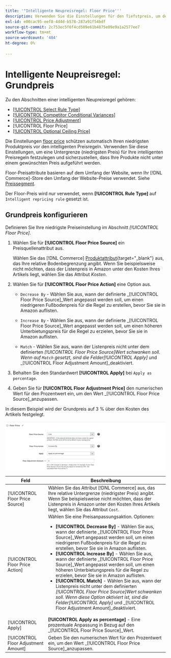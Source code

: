 ```yaml
---
title: '"Intelligente Neupreisregel: Floor Price'''
description: Verwenden Sie die Einstellungen für den Tiefstpreis, um den niedrigsten Preis für eine intelligente Preisregel zur Verwaltung Ihrer Amazon-Auflistungen zu ermitteln.
exl-id: e00cac95-eef8-4d4d-b578-287a91f54bdf
source-git-commit: 2c753ec5f6f4cd509e61b4875e09e9a1a2577ee7
workflow-type: tm+mt
source-wordcount: '404'
ht-degree: 0%

---
```


# Intelligente Neupreisregel: Grundpreis

Zu den Abschnitten einer intelligenten Neupreisregel gehören:

- [[!UICONTROL Select Rule Type]](./intelligent-repricing-rules.md)
- [[!UICONTROL Competitor Conditional Variances]](./competitor-conditional-variances.md)
- [[!UICONTROL Price Adjustment]](./price-adjustment.md)
- [!UICONTROL Floor Price]
- [[!UICONTROL Optional Ceiling Price]](./optional-ceiling-price.md)

Die Einstellungen [floor price](./floor-price.md) schützen automatisch Ihren niedrigsten Produktpreis vor den intelligenten Preisregeln. Verwenden Sie diese Einstellungen, um eine Untergrenze (niedrigsten Preis) für Ihre intelligenten Preisregeln festzulegen und sicherzustellen, dass Ihre Produkte nicht unter einem gewünschten Preis aufgeführt werden.

Floor-Preisattribute basieren auf dem Umfang der Website, wenn Ihr [!DNL Commerce]-Store den Umfang der Website-Preise verwendet. Siehe [Preissegment](./price-scope.md).

Der Floor-Preis wird nur verwendet, wenn **[!UICONTROL Rule Type]** auf `Intelligent repricing rule` gesetzt ist.

## Grundpreis konfigurieren

Definieren Sie Ihre niedrigste Preiseinstellung im Abschnitt _[!UICONTROL Floor Price]_.

1. Wählen Sie für **[!UICONTROL Floor Price Source]** ein Preisquellenattribut aus.

   Wählen Sie das [!DNL Commerce] [Produktattribut](https://docs.magento.com/user-guide/catalog/product-attributes.html){target=&quot;_blank&quot;} aus, das Ihre relative Bodenbegrenzung angibt. Wenn Sie beispielsweise nicht möchten, dass der Listenpreis in Amazon unter den Kosten Ihres Artikels liegt, wählen Sie das Attribut *Kosten*.

1. Wählen Sie für **[!UICONTROL Floor Price Action]** eine Option aus.

   - `Decrease By` - Wählen Sie aus, wann der definierte  _[!UICONTROL Floor Price Source]_Wert angepasst werden soll, um einen niedrigeren Fußbodenpreis für die Regel zu erstellen, bevor Sie sie in Amazon auflisten.

   - `Increase By` - Wählen Sie aus, wann der definierte  _[!UICONTROL Floor Price Source]_Wert angepasst werden soll, um einen höheren Unterbietungspreis für die Regel zu erzielen, bevor Sie sie in Amazon auflisten.

   - `Match` - Wählen Sie aus, wann der Listenpreis nicht unter dem definierten  _[!UICONTROL Floor Price Source]_Wert schwanken soll. Wenn auf `Match` gesetzt, sind die Felder_[!UICONTROL Apply]_ und _[!UICONTROL Floor Adjustment Amount]_deaktiviert.

1. Behalten Sie den Standardwert **[!UICONTROL Apply]** bei `Apply as percentage`.

1. Geben Sie für **[!UICONTROL Floor Adjustment Price]** den numerischen Wert für den Prozentwert ein, um den Wert _[!UICONTROL Floor Price Source]_anzupassen.

In diesem Beispiel wird der Grundpreis auf 3 % über den Kosten des Artikels festgelegt.

![Beispiel für eine intelligente Neupreisregel - Grundpreis](assets/ob-intelligent-pricde-rule-floor-price.png)

| Feld | Beschreibung |
|--- |--- |
| [!UICONTROL Floor Price Source] | Wählen Sie das Attribut [!DNL Commerce] aus, das Ihre relative Untergrenze (niedrigster Preis) angibt. Wenn Sie beispielsweise nicht möchten, dass der Listenpreis in Amazon unter den Kosten Ihres Artikels liegt, wählen Sie das Attribut `Cost`. |
| [!UICONTROL Floor Price Action] | Wählen Sie eine Preisanpassungsaktion. Optionen:<ul><li>**[!UICONTROL Decrease By]** - Wählen Sie aus, wann der definierte  _[!UICONTROL Floor Price Source]_Wert angepasst werden soll, um einen niedrigeren Fußbodenpreis für die Regel zu erstellen, bevor Sie sie in Amazon auflisten.</li><li>**[!UICONTROL Increase By]** - Wählen Sie aus, wann der definierte  _[!UICONTROL Floor Price Source]_Wert angepasst werden soll, um einen höheren Unterbietungspreis für die Regel zu erzielen, bevor Sie sie in Amazon auflisten.</li><li>**[!UICONTROL Match]** - Wählen Sie aus, wann der Listenpreis nicht unter dem definierten  _[!UICONTROL Floor Price Source]_Wert schwanken soll. Wenn diese Option aktiviert ist, sind die Felder_[!UICONTROL Apply]_ und _[!UICONTROL Floor Adjustment Amount]_deaktiviert.</li></ul> |
| [!UICONTROL Apply] | **[!UICONTROL Apply as percentage]** - Eine prozentuale Anpassung in Bezug auf den  _[!UICONTROL Floor Price Source]_Wert. |
| [!UICONTROL Floor Adjustment Amount] | Geben Sie den numerischen Wert für den Prozentwert ein, um den Wert _[!UICONTROL Floor Price Source]_anzupassen. |
